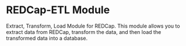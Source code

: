 REDCap-ETL Module
==========================

Extract, Transform, Load Module for REDCap. This module allows you to extract data from REDCap, transform the data, and then load the transformed data into a database.


